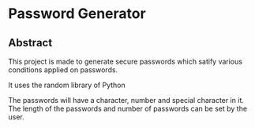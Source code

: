 # Password Generator

## Abstract

This project is made to generate secure passwords which satify various conditions applied on passwords. 

It uses the random library of Python

The passwords will have a character, number and special character in it. The length of the passwords and number of passwords can be set by the user. 

